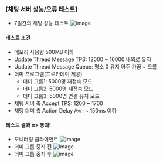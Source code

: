 ### \[채팅 서버 성능/오류 테스트\]
* 7일간의 채팅 성능 테스트
  ![image](https://github.com/user-attachments/assets/b1c78a96-d0fa-4ed7-96c6-583f00754ec7)

#### 테스트 조건
* 메모리 사용량 500MB 이하
* Update Thread Message TPS: 12000 ~ 16000 내외로 유지
* Update Thread Message Queue: 평소 0 유지 아주 가끔 ~ 오름
* 더미 프로그램(프로카데미 제공)
  * 더미 그룹1: 5000명 재접속 모드
  * 더미 그룹2: 5000명 재접속 모드
  * 더미 그룹3: 5000명 연결 유지 모드
* 채팅 서버 측 Accept TPS: 1200 ~ 1700
* 채팅 더미 측 Action Delay Avr: ~ 150ms 이하
 
#### 테스트 결과 => 통과!
* 모니터링 클라이언트
  ![image](https://github.com/user-attachments/assets/a981ee98-b430-421c-bca4-1cb048256cd7)
* 더미 그룹 중지 전
  ![image](https://github.com/user-attachments/assets/9f6c3e76-d65f-40c4-870b-c2f05d044446)
* 더미 그룹 중지 후
  ![image](https://github.com/user-attachments/assets/ff4a652b-325d-4634-8409-48b17a5fc306)

